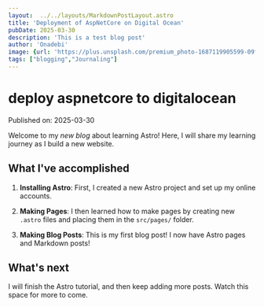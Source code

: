 ```yaml
---
layout:  ../../layouts/MarkdownPostLayout.astro
title: 'Deployment of AspNetCore on Digital Ocean'
pubDate: 2025-03-30
description: 'This is a test blog post'
author: 'Onadebi'
image: {url: 'https://plus.unsplash.com/premium_photo-1687119905599-09fe40700389?q=80&w=1632&auto=format&fit=crop&ixlib=rb-4.0.3&ixid=M3wxMjA3fDB8MHxwaG90by1wYWdlfHx8fGVufDB8fHx8fA%3D%3D', alt:'Deployment'}
tags: ["blogging","Journaling"]
---
```

# deploy aspnetcore to digitalocean

Published on: 2025-03-30

Welcome to my _new blog_ about learning Astro! Here, I will share my learning journey as I build a new website.

## What I've accomplished

1. **Installing Astro**: First, I created a new Astro project and set up my online accounts.

2. **Making Pages**: I then learned how to make pages by creating new `.astro` files and placing them in the `src/pages/` folder.

3. **Making Blog Posts**: This is my first blog post! I now have Astro pages and Markdown posts!

## What's next

I will finish the Astro tutorial, and then keep adding more posts. Watch this space for more to come.